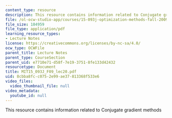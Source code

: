 ```yaml
---
content_type: resource
description: This resource contains information related to Conjugate gradient methods
file: /ol-ocw-studio-app/courses/15-093j-optimization-methods-fall-2009/8cbba8fcc0752e99ae37813368f533e6_MIT15_093J_F09_lec20.pdf
file_size: 184959
file_type: application/pdf
learning_resource_types:
- Lecture Notes
license: https://creativecommons.org/licenses/by-nc-sa/4.0/
ocw_type: OCWFile
parent_title: Lecture Notes
parent_type: CourseSection
parent_uid: e7710e71-d58f-7e19-3751-8fe133d42432
resourcetype: Document
title: MIT15_093J_F09_lec20.pdf
uid: 8cbba8fc-c075-2e99-ae37-813368f533e6
video_files:
  video_thumbnail_file: null
video_metadata:
  youtube_id: null
---
```

This resource contains information related to Conjugate gradient methods